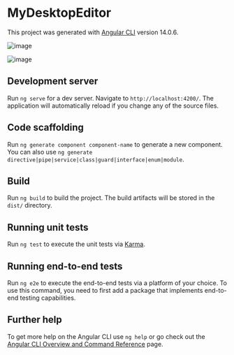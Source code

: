 # MyDesktopEditor

This project was generated with [Angular CLI](https://github.com/angular/angular-cli) version 14.0.6.

![image](https://user-images.githubusercontent.com/61344271/223846027-f2418fd6-b069-4f75-a85a-a05824a39899.png)

![image](https://user-images.githubusercontent.com/61344271/223939353-c62d5388-e6c4-45d7-9678-05d2ce6d47e6.png)


## Development server

Run `ng serve` for a dev server. Navigate to `http://localhost:4200/`. The application will automatically reload if you change any of the source files.

## Code scaffolding

Run `ng generate component component-name` to generate a new component. You can also use `ng generate directive|pipe|service|class|guard|interface|enum|module`.

## Build

Run `ng build` to build the project. The build artifacts will be stored in the `dist/` directory.

## Running unit tests

Run `ng test` to execute the unit tests via [Karma](https://karma-runner.github.io).

## Running end-to-end tests

Run `ng e2e` to execute the end-to-end tests via a platform of your choice. To use this command, you need to first add a package that implements end-to-end testing capabilities.

## Further help

To get more help on the Angular CLI use `ng help` or go check out the [Angular CLI Overview and Command Reference](https://angular.io/cli) page.
